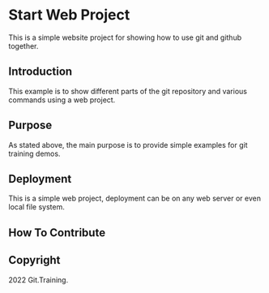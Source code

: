 # Start Web Project

This is a simple website project for showing how to use git and github together. 

## Introduction

This example is to show different parts of the git repository and various commands using a web project. 

## Purpose

As stated above, the main purpose is to provide simple examples for git training demos. 

## Deployment

This is a simple web project, deployment can be on any web server or even local file system. 

## How To Contribute

## Copyright

2022 Git.Training. 